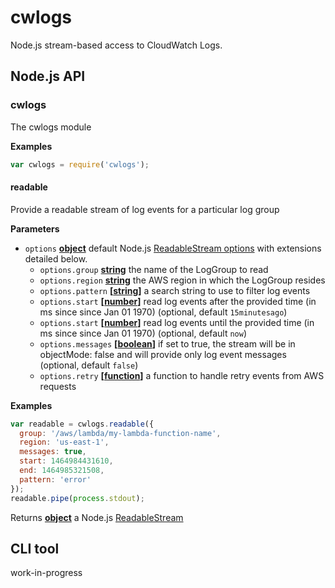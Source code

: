 # cwlogs

Node.js stream-based access to CloudWatch Logs.

## Node.js API

### cwlogs

The cwlogs module

**Examples**

```javascript
var cwlogs = require('cwlogs');
```

#### readable

Provide a readable stream of log events for a particular log group

**Parameters**

-   `options` **[object](https://developer.mozilla.org/en-US/docs/Web/JavaScript/Reference/Global_Objects/Object)** default Node.js [ReadableStream options](https://nodejs.org/api/stream.html#stream_class_stream_readable_1)
    with extensions detailed below.
    -   `options.group` **[string](https://developer.mozilla.org/en-US/docs/Web/JavaScript/Reference/Global_Objects/String)** the name of the LogGroup to read
    -   `options.region` **[string](https://developer.mozilla.org/en-US/docs/Web/JavaScript/Reference/Global_Objects/String)** the AWS region in which the LogGroup resides
    -   `options.pattern` **\[[string](https://developer.mozilla.org/en-US/docs/Web/JavaScript/Reference/Global_Objects/String)]** a search string to use to filter log events
    -   `options.start` **\[[number](https://developer.mozilla.org/en-US/docs/Web/JavaScript/Reference/Global_Objects/Number)]** read log events after the provided time (in ms since since Jan 01 1970) (optional, default `15minutesago`)
    -   `options.start` **\[[number](https://developer.mozilla.org/en-US/docs/Web/JavaScript/Reference/Global_Objects/Number)]** read log events until the provided time (in ms since since Jan 01 1970) (optional, default `now`)
    -   `options.messages` **\[[boolean](https://developer.mozilla.org/en-US/docs/Web/JavaScript/Reference/Global_Objects/Boolean)]** if set to true, the stream will be in objectMode: false and will provide only log event messages (optional, default `false`)
    -   `options.retry` **\[[function](https://developer.mozilla.org/en-US/docs/Web/JavaScript/Reference/Statements/function)]** a function to handle retry events from AWS requests

**Examples**

```javascript
var readable = cwlogs.readable({
  group: '/aws/lambda/my-lambda-function-name',
  region: 'us-east-1',
  messages: true,
  start: 1464984431610,
  end: 1464985321508,
  pattern: 'error'
});
readable.pipe(process.stdout);
```

Returns **[object](https://developer.mozilla.org/en-US/docs/Web/JavaScript/Reference/Global_Objects/Object)** a Node.js [ReadableStream](https://nodejs.org/api/stream.html#stream_class_stream_readable_1)

## CLI tool

work-in-progress
